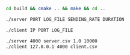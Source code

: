 ```bash
cd build && cmake .. && make && cd ..
```

```bash
./server PORT LOG_FILE SENDING_RATE DURATION
```

```bash
./client IP PORT LOG_FILE
```

```bash
./server 4000 server.csv 1.0 10000
./client 127.0.0.1 4000 client.csv
```